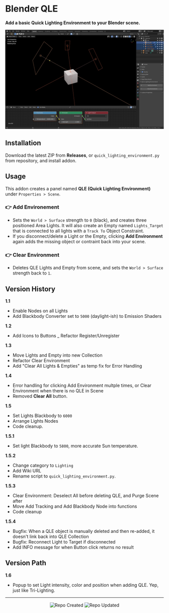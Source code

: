 # Blender QLE

**Add a basic Quick Lighting Environment to your Blender scene.**

![Blender QLE Screenshot](https://github.com/don1138/blender-qle/blob/master/blender-qle.jpg)

## Installation

Download the latest ZIP from **Releases**, or `quick_lighting_environment.py` from repository, and install addon.

## Usage

This addon creates a panel named **QLE (Quick Lighting Environment)** under ``Properties > Scene``.

### 👉 Add Environement
   + Sets the ``World > Surface`` strength to ``0`` (black), and creates three positioned Area Lights. It will also create an Empty named ``Lights_Target`` that is connected to all lights with a ``Track To`` Object Constraint.
   + If you disconnect/delete a Light or the Empty, clicking **Add Environment** again adds the missing object or contraint back into your scene.

### 👉 Clear Environment
   + Deletes QLE Lights and Empty from scene, and sets the ``World > Surface`` strength back to ``1``.

## Version History

**1.1**
   + Enable Nodes on all Lights
   + Add Blackbody Converter set to ``5000`` (daylight-ish) to Emission Shaders

**1.2**
   + Add Icons to Buttons
   _ Refactor Register/Unregister

**1.3**
   + Move Lights and Empty into new Collection
   + Refactor Clear Environment
   + Add "Clear All Lights & Empties" as temp fix for Error Handling

**1.4**
   + Error handling for clicking Add Environment multple times, or Clear Environment when there is no QLE in Scene
   + Removed **Clear All** button.

**1.5**
   + Set Lights Blackbody to ``6000``
   + Arrange Lights Nodes
   + Code cleanup.

**1.5.1**
   + Set light Blackbody to ``5800``, more accurate Sun temperature.

**1.5.2**
   + Change category to ``Lighting``
   + Add Wiki URL
   + Rename script to ``quick_lighting_environment.py``.

**1.5.3**
   + Clear Environment: Deselect All before deleting QLE, and Purge Scene after
   + Move Add Tracking and Add Blackbody Node into functions
   + Code cleanup

**1.5.4**
   + Bugfix: When a QLE object is manually deleted and then re-added, it doesn't link back into QLE Collection
   + Bugfix: Reconnect Light to Target if disconnected
   + Add INFO message for when Button click returns no result


## Version Path

**1.6**
   + Popup to set Light intensity, color and position when adding QLE. Yep, just like Tri-Lighting.

***

<p align="center">
  <img align="center" src="https://badges.pufler.dev/created/don1138/blender-qle?style=for-the-badge&colorA=222&colorB=48684b" alt="Repo Created">
  <img align="center" src="https://badges.pufler.dev/updated/don1138/blender-qle?style=for-the-badge&colorA=222&colorB=48684b" alt="Repo Updated">
</p>

